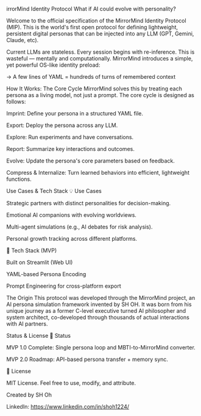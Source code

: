 irrorMind Identity Protocol
What if AI could evolve with personality?

Welcome to the official specification of the MirrorMind Identity Protocol (MIP). This is the world's first open protocol for defining lightweight, persistent digital personas that can be injected into any LLM (GPT, Gemini, Claude, etc).

Current LLMs are stateless. Every session begins with re-inference. This is wasteful — mentally and computationally. MirrorMind introduces a simple, yet powerful OS-like identity preload:

→ A few lines of YAML = hundreds of turns of remembered context

How It Works: The Core Cycle
MirrorMind solves this by treating each persona as a living model, not just a prompt. The core cycle is designed as follows:

Imprint: Define your persona in a structured YAML file.

Export: Deploy the persona across any LLM.

Explore: Run experiments and have conversations.

Report: Summarize key interactions and outcomes.

Evolve: Update the persona's core parameters based on feedback.

Compress & Internalize: Turn learned behaviors into efficient, lightweight functions.

Use Cases & Tech Stack
💡 Use Cases

Strategic partners with distinct personalities for decision-making.

Emotional AI companions with evolving worldviews.

Multi-agent simulations (e.g., AI debates for risk analysis).

Personal growth tracking across different platforms.

🔧 Tech Stack (MVP)

Built on Streamlit (Web UI)

YAML-based Persona Encoding

Prompt Engineering for cross-platform export

The Origin
This protocol was developed through the MirrorMind project, an AI persona simulation framework invented by SH OH. It was born from his unique journey as a former C-level executive turned AI philosopher and system architect, co-developed through thousands of actual interactions with AI partners.

Status & License
🚀 Status

MVP 1.0 Complete: Single persona loop and MBTI-to-MirrorMind converter.

MVP 2.0 Roadmap: API-based persona transfer + memory sync.

📜 License

MIT License. Feel free to use, modify, and attribute.

Created by SH Oh

LinkedIn: https://www.linkedin.com/in/shoh1224/
